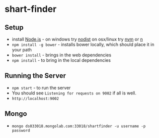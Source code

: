 shart-finder
============

## Setup

- install [Node.js](http://nodejs.org/) - on windows try [nodist](https://github.com/marcelklehr/nodist) on osx/linux try [nvm](https://github.com/creationix/nvm) or [n](https://github.com/visionmedia/n)
- `npm install -g bower` - installs bower locally, which should place it in your path
- `bower install` - brings in the web dependencies
- `npm install` - to bring in the local dependencies

## Running the Server

- `npm start` - to run the server
- You should see `Listening for requests on 9002` if all is well.
- `http://localhost:9002`

## Mongo

- `mongo ds033018.mongolab.com:33018/shartfinder -u username -p password`

